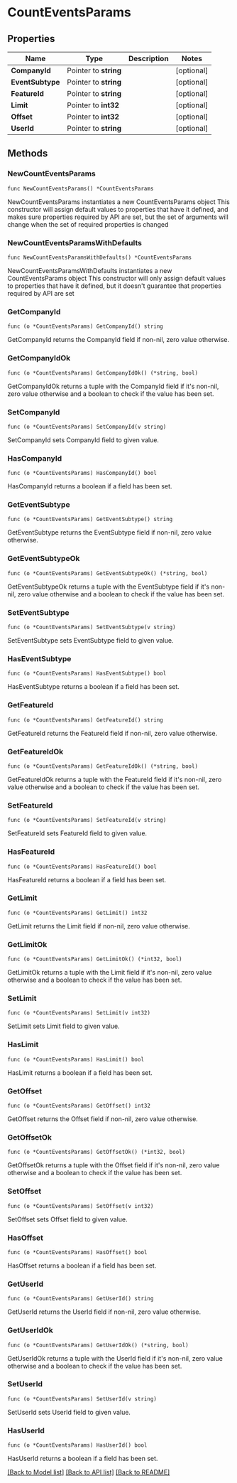 # CountEventsParams

## Properties

Name | Type | Description | Notes
------------ | ------------- | ------------- | -------------
**CompanyId** | Pointer to **string** |  | [optional] 
**EventSubtype** | Pointer to **string** |  | [optional] 
**FeatureId** | Pointer to **string** |  | [optional] 
**Limit** | Pointer to **int32** |  | [optional] 
**Offset** | Pointer to **int32** |  | [optional] 
**UserId** | Pointer to **string** |  | [optional] 

## Methods

### NewCountEventsParams

`func NewCountEventsParams() *CountEventsParams`

NewCountEventsParams instantiates a new CountEventsParams object
This constructor will assign default values to properties that have it defined,
and makes sure properties required by API are set, but the set of arguments
will change when the set of required properties is changed

### NewCountEventsParamsWithDefaults

`func NewCountEventsParamsWithDefaults() *CountEventsParams`

NewCountEventsParamsWithDefaults instantiates a new CountEventsParams object
This constructor will only assign default values to properties that have it defined,
but it doesn't guarantee that properties required by API are set

### GetCompanyId

`func (o *CountEventsParams) GetCompanyId() string`

GetCompanyId returns the CompanyId field if non-nil, zero value otherwise.

### GetCompanyIdOk

`func (o *CountEventsParams) GetCompanyIdOk() (*string, bool)`

GetCompanyIdOk returns a tuple with the CompanyId field if it's non-nil, zero value otherwise
and a boolean to check if the value has been set.

### SetCompanyId

`func (o *CountEventsParams) SetCompanyId(v string)`

SetCompanyId sets CompanyId field to given value.

### HasCompanyId

`func (o *CountEventsParams) HasCompanyId() bool`

HasCompanyId returns a boolean if a field has been set.

### GetEventSubtype

`func (o *CountEventsParams) GetEventSubtype() string`

GetEventSubtype returns the EventSubtype field if non-nil, zero value otherwise.

### GetEventSubtypeOk

`func (o *CountEventsParams) GetEventSubtypeOk() (*string, bool)`

GetEventSubtypeOk returns a tuple with the EventSubtype field if it's non-nil, zero value otherwise
and a boolean to check if the value has been set.

### SetEventSubtype

`func (o *CountEventsParams) SetEventSubtype(v string)`

SetEventSubtype sets EventSubtype field to given value.

### HasEventSubtype

`func (o *CountEventsParams) HasEventSubtype() bool`

HasEventSubtype returns a boolean if a field has been set.

### GetFeatureId

`func (o *CountEventsParams) GetFeatureId() string`

GetFeatureId returns the FeatureId field if non-nil, zero value otherwise.

### GetFeatureIdOk

`func (o *CountEventsParams) GetFeatureIdOk() (*string, bool)`

GetFeatureIdOk returns a tuple with the FeatureId field if it's non-nil, zero value otherwise
and a boolean to check if the value has been set.

### SetFeatureId

`func (o *CountEventsParams) SetFeatureId(v string)`

SetFeatureId sets FeatureId field to given value.

### HasFeatureId

`func (o *CountEventsParams) HasFeatureId() bool`

HasFeatureId returns a boolean if a field has been set.

### GetLimit

`func (o *CountEventsParams) GetLimit() int32`

GetLimit returns the Limit field if non-nil, zero value otherwise.

### GetLimitOk

`func (o *CountEventsParams) GetLimitOk() (*int32, bool)`

GetLimitOk returns a tuple with the Limit field if it's non-nil, zero value otherwise
and a boolean to check if the value has been set.

### SetLimit

`func (o *CountEventsParams) SetLimit(v int32)`

SetLimit sets Limit field to given value.

### HasLimit

`func (o *CountEventsParams) HasLimit() bool`

HasLimit returns a boolean if a field has been set.

### GetOffset

`func (o *CountEventsParams) GetOffset() int32`

GetOffset returns the Offset field if non-nil, zero value otherwise.

### GetOffsetOk

`func (o *CountEventsParams) GetOffsetOk() (*int32, bool)`

GetOffsetOk returns a tuple with the Offset field if it's non-nil, zero value otherwise
and a boolean to check if the value has been set.

### SetOffset

`func (o *CountEventsParams) SetOffset(v int32)`

SetOffset sets Offset field to given value.

### HasOffset

`func (o *CountEventsParams) HasOffset() bool`

HasOffset returns a boolean if a field has been set.

### GetUserId

`func (o *CountEventsParams) GetUserId() string`

GetUserId returns the UserId field if non-nil, zero value otherwise.

### GetUserIdOk

`func (o *CountEventsParams) GetUserIdOk() (*string, bool)`

GetUserIdOk returns a tuple with the UserId field if it's non-nil, zero value otherwise
and a boolean to check if the value has been set.

### SetUserId

`func (o *CountEventsParams) SetUserId(v string)`

SetUserId sets UserId field to given value.

### HasUserId

`func (o *CountEventsParams) HasUserId() bool`

HasUserId returns a boolean if a field has been set.


[[Back to Model list]](../README.md#documentation-for-models) [[Back to API list]](../README.md#documentation-for-api-endpoints) [[Back to README]](../README.md)


